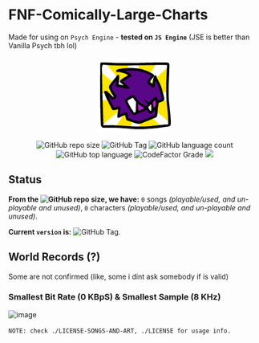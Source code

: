 ﻿# FNF-Comically-Large-Charts

Made for using on `Psych Engine` - **tested on `JS Engine`** (JSE is better than Vanilla Psych tbh lol)

<p align="center">
<img src="https://raw.githubusercontent.com/PatoFlamejanteTV/FNF-Comically-Large-Charts/refs/heads/main/pack.png" alt="skibidi gooning simulator 2069 no cap(s)">
</p>
<P align="center">
  <img alt="GitHub repo size" src="https://img.shields.io/github/repo-size/PatoFlamejanteTV/FNF-Comically-Large-Charts">
  <img alt="GitHub Tag" src="https://img.shields.io/github/v/tag/PatoFlamejanteTV/FNF-Comically-Large-Charts">
  <img alt="GitHub language count" src="https://img.shields.io/github/languages/count/PatoFlamejanteTV/FNF-Comically-Large-Charts">
  <img alt="GitHub top language" src="https://img.shields.io/github/languages/top/PatoFlamejanteTV/FNF-Comically-Large-Charts">
  <img alt="CodeFactor Grade" src="https://img.shields.io/codefactor/grade/github/PatoFlamejanteTV/FNF-Comically-Large-Charts">
<img src="https://img.shields.io/badge/contributions-welcome-green">
</P>

## Status
**From the <img alt="GitHub repo size" src="https://img.shields.io/github/repo-size/PatoFlamejanteTV/FNF-Comically-Large-Charts">, we have:** `0` songs _(playable/used, and un-playable and unused)_, `0` characters _(playable/used, and un-playable and unused)_.

**Current `version` is:** <img alt="GitHub Tag" src="https://img.shields.io/github/v/tag/PatoFlamejanteTV/FNF-Comically-Large-Charts">.

## World Records (?)

Some are not confirmed (like, some i dint ask somebody if is valid)

### Smallest Bit Rate (0 KBpS) & Smallest Sample (8 KHz)

![image](https://github.com/user-attachments/assets/90e7b118-df60-4df8-ba4a-d78ab0eac4a4)

`NOTE: check ./LICENSE-SONGS-AND-ART, ./LICENSE for usage info.`
